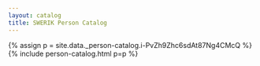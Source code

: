 ```yaml
---
layout: catalog
title: SWERIK Person Catalog
---
```

{% assign p = site.data._person-catalog.i-PvZh9Zhc6sdAt87Ng4CMcQ %}
{% include person-catalog.html p=p %}

